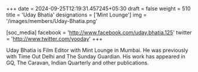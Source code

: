 +++
date = 2024-09-25T12:19:31.457245+05:30
draft = false
weight = 510
title = 'Uday Bhatia'
designations = ['Mint Lounge']
img = '/images/members/Uday-Bhatia.png'
 
[soc_media]
facebook = 'http://www.facebook.com/uday.bhatia.125'
twitter = 'http://www.twitter.com/yooday'
+++

Uday Bhatia is Film Editor with Mint Lounge in Mumbai. He was previously with Time Out Delhi and The Sunday Guardian. His work has appeared in GQ, The Caravan, Indian Quarterly and other publications.
